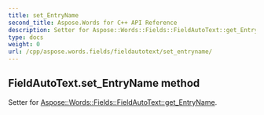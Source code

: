 ```yaml
---
title: set_EntryName
second_title: Aspose.Words for C++ API Reference
description: Setter for Aspose::Words::Fields::FieldAutoText::get_EntryName. 
type: docs
weight: 0
url: /cpp/aspose.words.fields/fieldautotext/set_entryname/
---
```

## FieldAutoText.set_EntryName method


Setter for [Aspose::Words::Fields::FieldAutoText::get_EntryName](./get_entryname/).

